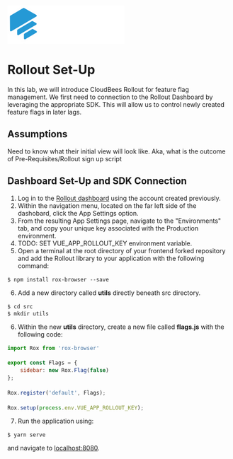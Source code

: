 ![Rollout.io](img/rollout/rollout-logo.svg)
# Rollout Set-Up

In this lab, we will introduce CloudBees Rollout for feature flag management. We first need to connection to the Rollout Dashboard by leveraging the appropriate SDK. This will allow us to control newly created feature flags in later lags.

## Assumptions
Need to know what their initial view will look like. Aka, what is the outcome of Pre-Requisites/Rollout sign up script

## Dashboard Set-Up and SDK Connection
1. Log in to the [Rollout dashboard](https://app.rollout.io/login) using the account created previously.
2. Within the navigation menu, located on the far left side of the dashobard, click the App Settings option.
3. From the resulting App Settings page, navigate to the "Environments" tab, and copy your unique key associated with the Production environment.
4. TODO: SET VUE_APP_ROLLOUT_KEY environment variable.
5. Open a terminal at the root directory of your frontend forked repository and add the Rollout library to your application with the following command:
```
$ npm install rox-browser --save
```
6. Add a new directory called **utils** directly beneath src directory.
```
$ cd src
$ mkdir utils
```
6. Within the new **utils** directory, create a new file called **flags.js** with the following code:
```javascript
import Rox from 'rox-browser'

export const Flags = {
	sidebar: new Rox.Flag(false)
};

Rox.register('default', Flags);

Rox.setup(process.env.VUE_APP_ROLLOUT_KEY);
```
7. Run the application using:
```
$ yarn serve
```
and navigate to [localhost:8080](https://localhost:8080).